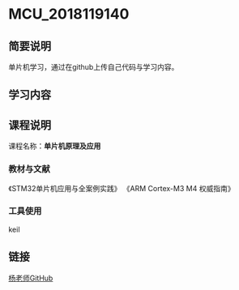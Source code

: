 # MCU_2018119140

## 简要说明
  
单片机学习，通过在github上传自己代码与学习内容。
  

## 学习内容
  

## 课程说明
  
课程名称：**单片机原理及应用**  
  

### 教材与文献
《STM32单片机应用与全案例实践》
《ARM Cortex-M3 M4 权威指南》
  

### 工具使用
keil
  


## 链接
  
[杨老师GitHub](https://github.com/holycloud/EmbeddedSystemIntroduction)

